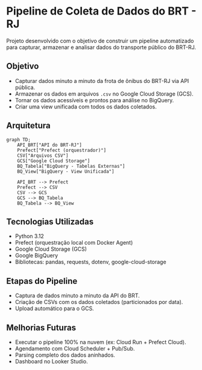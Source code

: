 # Pipeline de Coleta de Dados do BRT - RJ

Projeto desenvolvido com o objetivo de construir um pipeline automatizado para capturar, armazenar e analisar dados do transporte público do BRT-RJ.



## Objetivo

- Capturar dados minuto a minuto da frota de ônibus do BRT-RJ via API pública.
- Armazenar os dados em arquivos `.csv` no Google Cloud Storage (GCS).
- Tornar os dados acessíveis e prontos para análise no BigQuery.
- Criar uma view unificada com todos os dados coletados.



## Arquitetura

```mermaid
graph TD;
    API_BRT["API do BRT-RJ"]
    Prefect["Prefect (orquestrador)"]
    CSV["Arquivos CSV"]
    GCS["Google Cloud Storage"]
    BQ_Tabela["BigQuery - Tabelas Externas"]
    BQ_View["BigQuery - View Unificada"]

    API_BRT --> Prefect
    Prefect --> CSV
    CSV --> GCS
    GCS --> BQ_Tabela
    BQ_Tabela --> BQ_View
```


## Tecnologias Utilizadas
- Python 3.12
- Prefect (orquestração local com Docker Agent)
- Google Cloud Storage (GCS)
- Google BigQuery
- Bibliotecas: pandas, requests, dotenv, google-cloud-storage



##  Etapas do Pipeline
- Captura de dados minuto a minuto da API do BRT.
- Criação de CSVs com os dados coletados (particionados por data).
- Upload automático para o GCS.

## Melhorias Futuras
- Executar o pipeline 100% na nuvem (ex: Cloud Run + Prefect Cloud).
- Agendamento com Cloud Scheduler + Pub/Sub.
- Parsing completo dos dados aninhados.
- Dashboard no Looker Studio.
